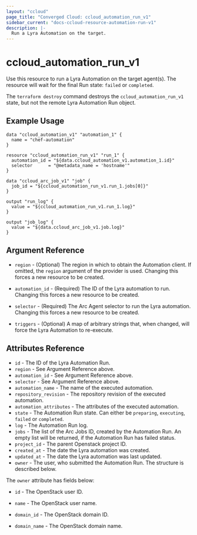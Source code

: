 ```yaml
---
layout: "ccloud"
page_title: "Converged Cloud: ccloud_automation_run_v1"
sidebar_current: "docs-ccloud-resource-automation-run-v1"
description: |-
  Run a Lyra Automation on the target.
---
```


# ccloud\_automation\_run\_v1

Use this resource to run a Lyra Automation on the target agent(s). The resource
will wait for the final Run state: `failed` or `completed`.

The `terraform destroy` command destroys the `ccloud_automation_run_v1` state,
but not the remote Lyra Automation Run object.

## Example Usage

```hcl
data "ccloud_automation_v1" "automation_1" {
  name = "chef-automation"
}

resource "ccloud_automation_run_v1" "run_1" {
  automation_id = "${data.ccloud_automation_v1.automation_1.id}"
  selector      = "@metadata_name = 'hostname'"
}

data "ccloud_arc_job_v1" "job" {
  job_id = "${ccloud_automation_run_v1.run_1.jobs[0]}"
}

output "run_log" {
  value = "${ccloud_automation_run_v1.run_1.log}"
}

output "job_log" {
  value = "${data.ccloud_arc_job_v1.job.log}"
}
```

## Argument Reference

* `region` - (Optional) The region in which to obtain the Automation client. If
  omitted, the `region` argument of the provider is used. Changing this forces
  a new resource to be created.

* `automation_id` - (Required) The ID of the Lyra automation to run. Changing
  this forces a new resource to be created.

* `selector` - (Required) The Arc Agent selector to run the Lyra automation.
  Changing this forces a new resource to be created.

* `triggers` - (Optional) A map of arbitrary strings that, when changed, will
  force the Lyra Automation to re-execute.

## Attributes Reference

* `id` - The ID of the Lyra Automation Run.
* `region` - See Argument Reference above.
* `automation_id` - See Argument Reference above.
* `selector` - See Argument Reference above.
* `automation_name` - The name of the executed automation.
* `repository_revision` - The repository revision of the executed automation.
* `automation_attributes` - The attributes of the executed automation.
* `state` - The Automation Run state. Can either be `preparing`, `executing`,
  `failed` or `completed`.
* `log` - The Automation Run log.
* `jobs` - The list of the Arc Jobs ID, created by the Automation Run. An empty
  list will be returned, if the Automation Run has failed status.
* `project_id` - The parent Openstack project ID.
* `created_at` - The date the Lyra automation was created.
* `updated_at` - The date the Lyra automation was last updated.
* `owner` - The user, who submitted the Automation Run. The structure is
  described below.

The `owner` attribute has fields below:

* `id` - The OpenStack user ID.

* `name` - The OpenStack user name.

* `domain_id` - The OpenStack domain ID.

* `domain_name` - The OpenStack domain name.
